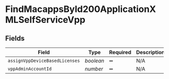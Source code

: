 # FindMacappsById200ApplicationXMLSelfServiceVpp


## Fields

| Field                          | Type                           | Required                       | Description                    |
| ------------------------------ | ------------------------------ | ------------------------------ | ------------------------------ |
| `assignVppDeviceBasedLicenses` | *boolean*                      | :heavy_minus_sign:             | N/A                            |
| `vppAdminAccountId`            | *number*                       | :heavy_minus_sign:             | N/A                            |